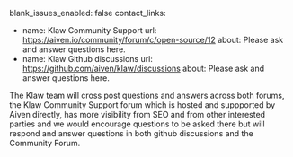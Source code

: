 blank_issues_enabled: false
contact_links:
- name: Klaw Community Support
  url: https://aiven.io/community/forum/c/open-source/12
  about: Please ask and answer questions here.
- name: Klaw Github discussions
  url: https://github.com/aiven/klaw/discussions
  about: Please ask and answer questions here.

The Klaw team will cross post questions and answers across both forums, the Klaw Community Support forum which is hosted and suppported by Aiven directly, has more visibility from SEO and from other interested parties and we would encourage questions to be asked there but will respond and answer questions in both github discussions and the Community Forum. 